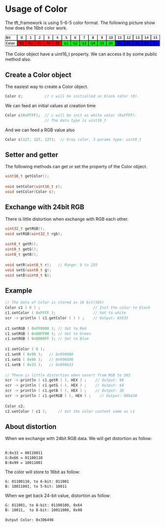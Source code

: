 # Usage of Color

The tft_framework is using 5-6-5 color format. The following picture show how does the 16bit color work.

<img src="565color.jpg" width="903" />

The Color object have a uint16_t property. We can access it by some public method also.

## Create a Color object
The easiest way to create a Color object.
```cpp
Color c;          // c will be initialled as black color (0).
```
We can feed an initial values at creation time
```cpp
Color c(0xFFFF);  // c will be init as white color (0xFFFF).
                  // The data type is uint16_t
```

And we can feed a RGB value also
```cpp
Color c(127, 127, 127);  // Grey color, 3 params type: uint8_t
```

## Setter and getter
The following methods can get or set the property of the Color object.
```cpp
uint16_t getColor();

void setColor(uint16_t c);
void setColor(Color c);
```
## Exchange with 24bit RGB
There is little distortion when exchange with RGB each other.
```cpp
uint32_t getRGB();
void setRGB(uint32_t rgb);

uint8_t getR();
uint8_t getG();
uint8_t getB();

void setR(uint8_t r);   // Range: 0 to 255
void setG(uint8_t g);
void setB(uint8_t b);
```

## Example
```cpp
// The data of Color is stored as 16 bit(565)
Color c1 ( 0 ) ;                        // Init the color to black
c1.setColor ( 0xFFFF );                 // Set to white
scr -> println ( c1.getColor ( ) ) ;    // Output: 65535

c1.setRGB ( 0xFF0000 ); // Set to Red
c1.setRGB ( 0x00FF00 ); // Set to Green
c1.setRGB ( 0x0000FF ); // Set to Blue

c1.setColor ( 0 );
c1.setR ( 0x99 );   // 0x990000
c1.setG ( 0x66 );   // 0x996600
c1.setB ( 0x33 );   // 0x996633

// There is little distortion when covert from RGB to 565
scr -> println ( c1.getR ( ), HEX ) ;    // Output: 98
scr -> println ( c1.getG ( ), HEX ) ;    // Output: 64
scr -> println ( c1.getB ( ), HEX ) ;    // Output: 30
scr -> println ( c1.getRGB ( ), HEX ) ;    // Output: 986430

Color c2;
c2.setColor ( c1 );     // Set the color content same as c1
```

## About distortion
When we exchange with 24bit RGB data. We will get distortion as follow:

``` Input Color: 0x336699

R:0x33 = 00110011
G:0x66 = 01100110
B:0x99 = 10011001
```
The color will store to 16bit as follow:
``` R: 00110011, to 5-bit: 00110
G: 01100110, to 6-bit: 011001
B: 10011001, to 5-bit: 10011
```
When we get back 24-bit value, distortion as follow:
``` R: 00110,  to 8-bit: 00110000, 0x30
G: 011001, to 8-bit: 01100100, 0x64
B: 10011,  to 8-bit: 10011000, 0x98

Output Color: 0x306498
```
